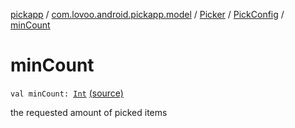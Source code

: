 [pickapp](../../../index.md) / [com.lovoo.android.pickapp.model](../../index.md) / [Picker](../index.md) / [PickConfig](index.md) / [minCount](./min-count.md)

# minCount

`val minCount: `[`Int`](https://kotlinlang.org/api/latest/jvm/stdlib/kotlin/-int/index.html) [(source)](https://github.com/lovoo/android-pickpic/blob/master/pickapp/src/main/kotlin/com/lovoo/android/pickapp/model/Picker.kt#L124)

the requested amount of picked items

